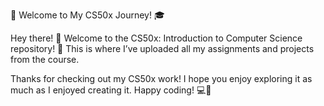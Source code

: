 🚀 Welcome to My CS50x Journey! 🎓

Hey there! 👋 Welcome to the CS50x: Introduction to Computer Science repository! 🎉 This is where I’ve uploaded all my assignments and projects from the course.

Thanks for checking out my CS50x work! I hope you enjoy exploring it as much as I enjoyed creating it. Happy coding! 💻🐄

